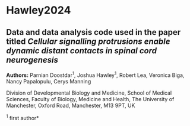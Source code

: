 # Hawley2024

## Data and data analysis code used in the paper titled _Cellular signalling protrusions enable dynamic distant contacts in spinal cord neurogenesis_
**Authors:** Parnian Doostdar<sup>1</sup>, Joshua Hawley<sup>1</sup>, Robert Lea, Veronica Biga, Nancy Papalopulu, Cerys Manning

Division of Developmental Biology and Medicine, School of Medical Sciences, Faculty of Biology, Medicine and Health, The University of Manchester, Oxford Road, Manchester, M13 9PT, UK

<sup>1</sup> first author*

